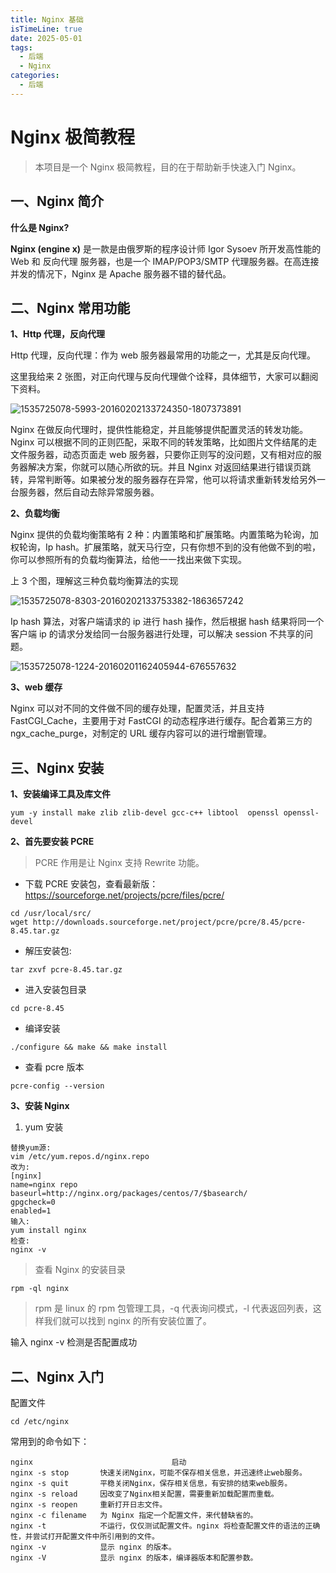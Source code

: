 ```yaml
---
title: Nginx 基础
isTimeLine: true
date: 2025-05-01
tags:
  - 后端
  - Nginx
categories:
  - 后端
---
```


# Nginx 极简教程

> 本项目是一个 Nginx 极简教程，目的在于帮助新手快速入门 Nginx。

## 一、Nginx 简介

**什么是 Nginx?**

**Nginx (engine x)** 是一款是由俄罗斯的程序设计师 Igor Sysoev 所开发高性能的 Web 和 反向代理 服务器，也是一个 IMAP/POP3/SMTP 代理服务器。在高连接并发的情况下，Nginx 是 Apache 服务器不错的替代品。

## 二、Nginx 常用功能

**1、Http 代理，反向代理**

Http 代理，反向代理：作为 web 服务器最常用的功能之一，尤其是反向代理。

这里我给来 2 张图，对正向代理与反向代理做个诠释，具体细节，大家可以翻阅下资料。

![1535725078-5993-20160202133724350-1807373891](https://cdn.jsdelivr.net/gh/WTxiaomage/imgsbed/posts/1535725078-5993-20160202133724350-1807373891.jpg)

Nginx 在做反向代理时，提供性能稳定，并且能够提供配置灵活的转发功能。Nginx 可以根据不同的正则匹配，采取不同的转发策略，比如图片文件结尾的走文件服务器，动态页面走 web 服务器，只要你正则写的没问题，又有相对应的服务器解决方案，你就可以随心所欲的玩。并且 Nginx 对返回结果进行错误页跳转，异常判断等。如果被分发的服务器存在异常，他可以将请求重新转发给另外一台服务器，然后自动去除异常服务器。

**2、负载均衡**

Nginx 提供的负载均衡策略有 2 种：内置策略和扩展策略。内置策略为轮询，加权轮询，Ip hash。扩展策略，就天马行空，只有你想不到的没有他做不到的啦，你可以参照所有的负载均衡算法，给他一一找出来做下实现。

上 3 个图，理解这三种负载均衡算法的实现

![1535725078-8303-20160202133753382-1863657242](https://cdn.jsdelivr.net/gh/WTxiaomage/imgsbed/posts/1535725078-8303-20160202133753382-1863657242-20211127180817411.jpg)

Ip hash 算法，对客户端请求的 ip 进行 hash 操作，然后根据 hash 结果将同一个客户端 ip 的请求分发给同一台服务器进行处理，可以解决 session 不共享的问题。

![1535725078-1224-20160201162405944-676557632](https://cdn.jsdelivr.net/gh/WTxiaomage/imgsbed/posts/1535725078-1224-20160201162405944-676557632.jpg)

**3、web 缓存**

Nginx 可以对不同的文件做不同的缓存处理，配置灵活，并且支持 FastCGI_Cache，主要用于对 FastCGI 的动态程序进行缓存。配合着第三方的 ngx_cache_purge，对制定的 URL 缓存内容可以的进行增删管理。

## 三、Nginx 安装

**1、安装编译工具及库文件**

```
yum -y install make zlib zlib-devel gcc-c++ libtool  openssl openssl-devel
```

**2、首先要安装 PCRE**

> PCRE 作用是让 Nginx 支持 Rewrite 功能。

- 下载 PCRE 安装包，查看最新版： https://sourceforge.net/projects/pcre/files/pcre/

```
cd /usr/local/src/
wget http://downloads.sourceforge.net/project/pcre/pcre/8.45/pcre-8.45.tar.gz
```

- 解压安装包:

```
tar zxvf pcre-8.45.tar.gz
```

- 进入安装包目录

```
cd pcre-8.45
```

- 编译安装

```
./configure && make && make install
```

- 查看 pcre 版本

```
pcre-config --version
```

**3、安装 Nginx**

1. yum 安装

```
替换yum源:
vim /etc/yum.repos.d/nginx.repo
改为:
[nginx]
name=nginx repo
baseurl=http://nginx.org/packages/centos/7/$basearch/
gpgcheck=0
enabled=1
输入:
yum install nginx
检查:
nginx -v
```

> 查看 Nginx 的安装目录

```
rpm -ql nginx
```

> rpm 是 linux 的 rpm 包管理工具，-q 代表询问模式，-l 代表返回列表，这样我们就可以找到 nginx 的所有安装位置了。

输入 nginx -v 检测是否配置成功

## 二、Nginx 入门

配置文件

```
cd /etc/nginx
```

常用到的命令如下：

```batch
nginx								启动
nginx -s stop       快速关闭Nginx，可能不保存相关信息，并迅速终止web服务。
nginx -s quit       平稳关闭Nginx，保存相关信息，有安排的结束web服务。
nginx -s reload     因改变了Nginx相关配置，需要重新加载配置而重载。
nginx -s reopen     重新打开日志文件。
nginx -c filename   为 Nginx 指定一个配置文件，来代替缺省的。
nginx -t            不运行，仅仅测试配置文件。nginx 将检查配置文件的语法的正确性，并尝试打开配置文件中所引用到的文件。
nginx -v            显示 nginx 的版本。
nginx -V            显示 nginx 的版本，编译器版本和配置参数。
```
